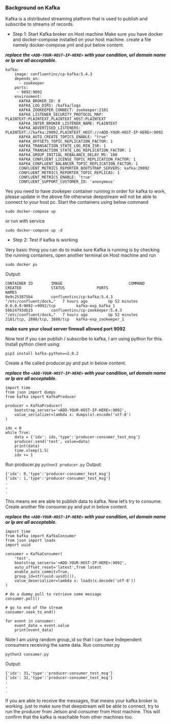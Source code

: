 ### Background on Kafka

Kafka is a distributed streaming platform that is used to publish and subscribe to streams of records.

- Step 1: Start Kafka broker on Host machine
Make sure you have docker and docker-compose installed on your host machine.
create a file namely docker-compose.yml and put below content.

 **_replace the `<ADD-YOUR-HOST-IP-HERE>` with your condition, url domain name or Ip are all acceptable._** 

```
kafka:
    image: confluentinc/cp-kafka:5.4.3
    depends_on:
      - zookeeper
    ports:
     - 9092:9092
    environment:
      KAFKA_BROKER_ID: 0
      KAFKA_LOG_DIRS: /kafka/logs
      KAFKA_ZOOKEEPER_CONNECT: zookeeper:2181
      KAFKA_LISTENER_SECURITY_PROTOCOL_MAP: PLAINTEXT:PLAINTEXT,PLAINTEXT_HOST:PLAINTEXT
      KAFKA_INTER_BROKER_LISTENER_NAME: PLAINTEXT
      KAFKA_ADVERTISED_LISTENERS: PLAINTEXT://kafka:29092,PLAINTEXT_HOST://<ADD-YOUR-HOST-IP-HERE>:9092
      KAFKA_AUTO_CREATE_TOPICS_ENABLE: "true"
      KAFKA_OFFSETS_TOPIC_REPLICATION_FACTOR: 1
      KAFKA_TRANSACTION_STATE_LOG_MIN_ISR: 1
      KAFKA_TRANSACTION_STATE_LOG_REPLICATION_FACTOR: 1
      KAFKA_GROUP_INITIAL_REBALANCE_DELAY_MS: 100
      KAFKA_CONFLUENT_LICENSE_TOPIC_REPLICATION_FACTOR: 1
      KAFKA_CONFLUENT_BALANCER_TOPIC_REPLICATION_FACTOR: 1
      CONFLUENT_METRICS_REPORTER_BOOTSTRAP_SERVERS: kafka:29092
      CONFLUENT_METRICS_REPORTER_TOPIC_REPLICAS: 1
      CONFLUENT_METRICS_ENABLE: 'true'
      CONFLUENT_SUPPORT_CUSTOMER_ID: 'anonymous'
```

Yes you need to have zookeper container running in order for kafka to work, please update <ADD-YOUR-HOST-IP-HERE> in the above file otherwise deepstream will not be able to connect to your host pc. Start the containers using below command

`sudo docker-compose up`

or run with service

`sudo docker-compose up -d`

- Step 2: Test if kafka is working

Very basic thing you can do to make sure Kafka is running is by checking the running containers, open another terminal on Host machine and run

`sudo docker ps`

Output:


```
CONTAINER ID        IMAGE                             COMMAND                  CREATED             STATUS              PORTS                          NAMES
0e9c253875b4        confluentinc/cp-kafka:5.4.3       "/etc/confluent/dock…"   7 hours ago         Up 52 minutes       0.0.0.0:9092->9092/tcp         kafka-exp_kafka_1
58b24793db15        confluentinc/cp-zookeeper:5.4.3   "/etc/confluent/dock…"   7 hours ago         Up 52 minutes       2181/tcp, 2888/tcp, 3888/tcp   kafka-exp_zookeeper_1
```

 **make sure your cloud server firewall allowed port 9092** 

Now test if you can publish / subscribe to kafka, I am using python for this.
Install python client using:

`pip3 install kafka-python==2.0.2`

Create a file called producer.py and put in below content.

**_replace the `<ADD-YOUR-HOST-IP-HERE>` with your condition, url domain name or Ip are all acceptable._** 

```
import time
from json import dumps
from kafka import KafkaProducer

producer = KafkaProducer(
    bootstrap_servers='<ADD-YOUR-HOST-IP-HERE>:9092',
    value_serializer=lambda x: dumps(x).encode('utf-8')
)

idx = 0
while True:
    data = {'idx': idx,'type':'producer-consumer_test_msg'}
    producer.send('test', value=data)
    print(data)
    time.sleep(1.5)
    idx += 1
```
Run producer.py
`python3 producer.py`
Output:

```
{'idx': 0,'type':'producer-consumer_test_msg'}
{'idx': 1,'type':'producer-consumer_test_msg'}
.
.
.
```

This means we are able to publish data to kafka. Now let’s try to consume.
Create another file consumer.py and put in below content.

**_replace the `<ADD-YOUR-HOST-IP-HERE>` with your condition, url domain name or Ip are all acceptable._** 

```
import time
from kafka import KafkaConsumer
from json import loads
import uuid 

consumer = KafkaConsumer(
    'test',
    bootstrap_servers='<ADD-YOUR-HOST-IP-HERE>:9092',
    auto_offset_reset='latest',from latest
    enable_auto_commit=True,
    group_id=str(uuid.uuid1()),
    value_deserializer=lambda x: loads(x.decode('utf-8'))
)

# do a dummy poll to retrieve some message
consumer.poll()

# go to end of the stream
consumer.seek_to_end()

for event in consumer:
    event_data = event.value
    print(event_data)
```
Note I am using random group_id so that I can have Independent consumers receiving the same data.
Run consumer.py

`python3 consumer.py`

Output:
```
{'idx': 31,'type':'producer-consumer_test_msg'}
{'idx': 32,'type':'producer-consumer_test_msg'}
.
.
.
```

If you are able to receive the messages, that means your kafka broker is working. just to make sure that deepstream will be able to connect, try to run the producer from Jetson and consumer from Host machine. This will confirm that the kafka is reachable from other machines too.